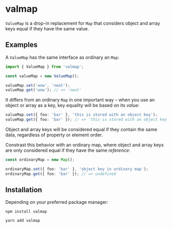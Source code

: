 # valmap

`ValueMap` is a drop-in replacement for `Map` that considers object and array keys equal if they have the same value.

## Examples

A `ValueMap` has the same interface as ordinary an `Map`:

```typescript
import { ValueMap } from 'valmap';

const valueMap = new ValueMap();

valueMap.set('wow', 'neat');
valueMap.get('wow'); // => 'neat'
```

It differs from an ordinary `Map` in one important way – when you use an object or array as a key, key equality will be based on its _value_:

```typescript
valueMap.set({ foo: 'bar' }, 'this is stored with an object key');
valueMap.get({ foo: 'bar' }); // => 'this is stored with an object key';
```

Object and array keys will be considered equal if they contain the same data, regardless of property or element order.

Constrast this behavior with an ordinary map, where object and array keys are only considered equal if they have the same _reference_:

```typescript
const ordinaryMap = new Map();

ordinaryMap.set({ foo: 'bar' }, 'object key in ordinary map');
ordinaryMap.get({ foo: 'bar' }); // => undefined
```

## Installation

Depending on your preferred package manager:

```
npm install valmap
```

```
yarn add valmap
```
